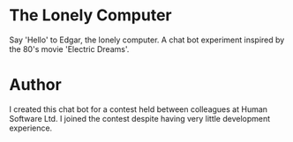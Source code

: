 # The Lonely Computer
Say 'Hello' to Edgar, the lonely computer. A chat bot experiment inspired by the 80's movie 'Electric Dreams'. 

# Author
I created this chat bot for a contest held between colleagues at Human Software Ltd. I joined the contest despite having very little development experience.

